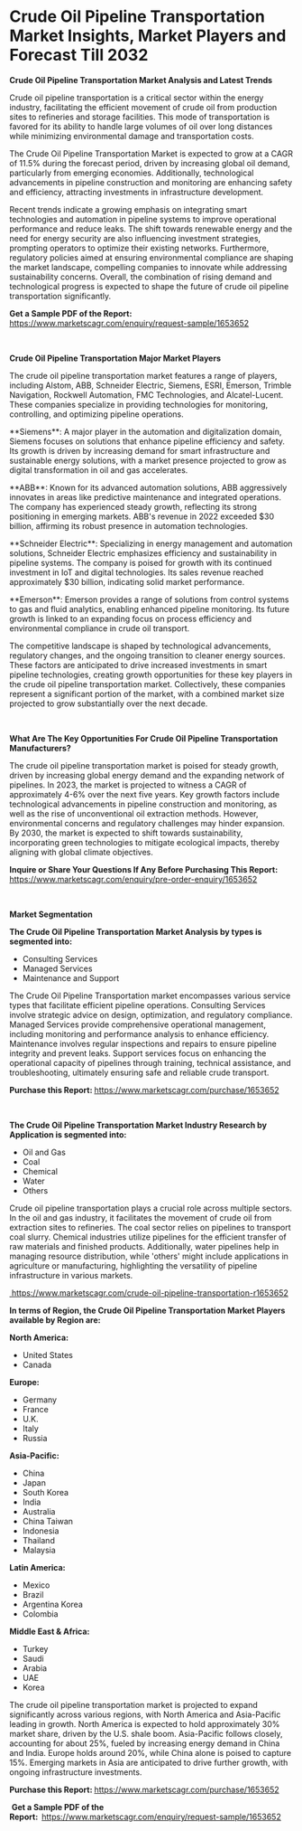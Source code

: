 <p><h1>Crude Oil Pipeline Transportation Market Insights, Market Players and Forecast Till 2032</h1></p><p><strong>Crude Oil Pipeline Transportation Market Analysis and Latest Trends</strong></p>
<p><p>Crude oil pipeline transportation is a critical sector within the energy industry, facilitating the efficient movement of crude oil from production sites to refineries and storage facilities. This mode of transportation is favored for its ability to handle large volumes of oil over long distances while minimizing environmental damage and transportation costs.</p><p>The Crude Oil Pipeline Transportation Market is expected to grow at a CAGR of 11.5% during the forecast period, driven by increasing global oil demand, particularly from emerging economies. Additionally, technological advancements in pipeline construction and monitoring are enhancing safety and efficiency, attracting investments in infrastructure development. </p><p>Recent trends indicate a growing emphasis on integrating smart technologies and automation in pipeline systems to improve operational performance and reduce leaks. The shift towards renewable energy and the need for energy security are also influencing investment strategies, prompting operators to optimize their existing networks. Furthermore, regulatory policies aimed at ensuring environmental compliance are shaping the market landscape, compelling companies to innovate while addressing sustainability concerns. Overall, the combination of rising demand and technological progress is expected to shape the future of crude oil pipeline transportation significantly.</p></p>
<p><strong>Get a Sample PDF of the Report:&nbsp;</strong> <a href="https://www.marketscagr.com/enquiry/request-sample/1653652?utm_campaign=3581&utm_medium=2&utm_source=Github&utm_content=ia&utm_term=16042025&utm_id=crude-oil-pipeline-transportation">https://www.marketscagr.com/enquiry/request-sample/1653652</a></p>
<p>&nbsp;</p>
<p><strong>Crude Oil Pipeline Transportation Major Market Players</strong></p>
<p><p>The crude oil pipeline transportation market features a range of players, including Alstom, ABB, Schneider Electric, Siemens, ESRI, Emerson, Trimble Navigation, Rockwell Automation, FMC Technologies, and Alcatel-Lucent. These companies specialize in providing technologies for monitoring, controlling, and optimizing pipeline operations.</p><p>**Siemens**: A major player in the automation and digitalization domain, Siemens focuses on solutions that enhance pipeline efficiency and safety. Its growth is driven by increasing demand for smart infrastructure and sustainable energy solutions, with a market presence projected to grow as digital transformation in oil and gas accelerates.</p><p>**ABB**: Known for its advanced automation solutions, ABB aggressively innovates in areas like predictive maintenance and integrated operations. The company has experienced steady growth, reflecting its strong positioning in emerging markets. ABB's revenue in 2022 exceeded $30 billion, affirming its robust presence in automation technologies.</p><p>**Schneider Electric**: Specializing in energy management and automation solutions, Schneider Electric emphasizes efficiency and sustainability in pipeline systems. The company is poised for growth with its continued investment in IoT and digital technologies. Its sales revenue reached approximately $30 billion, indicating solid market performance.</p><p>**Emerson**: Emerson provides a range of solutions from control systems to gas and fluid analytics, enabling enhanced pipeline monitoring. Its future growth is linked to an expanding focus on process efficiency and environmental compliance in crude oil transport.</p><p>The competitive landscape is shaped by technological advancements, regulatory changes, and the ongoing transition to cleaner energy sources. These factors are anticipated to drive increased investments in smart pipeline technologies, creating growth opportunities for these key players in the crude oil pipeline transportation market. Collectively, these companies represent a significant portion of the market, with a combined market size projected to grow substantially over the next decade.</p></p>
<p>&nbsp;</p>
<p><strong>What Are The Key Opportunities For Crude Oil Pipeline Transportation Manufacturers?</strong></p>
<p><p>The crude oil pipeline transportation market is poised for steady growth, driven by increasing global energy demand and the expanding network of pipelines. In 2023, the market is projected to witness a CAGR of approximately 4-6% over the next five years. Key growth factors include technological advancements in pipeline construction and monitoring, as well as the rise of unconventional oil extraction methods. However, environmental concerns and regulatory challenges may hinder expansion. By 2030, the market is expected to shift towards sustainability, incorporating green technologies to mitigate ecological impacts, thereby aligning with global climate objectives.</p></p>
<p><strong>Inquire or Share Your Questions If Any Before Purchasing This Report:</strong> <a href="https://www.marketscagr.com/enquiry/pre-order-enquiry/1653652?utm_campaign=3581&utm_medium=2&utm_source=Github&utm_content=ia&utm_term=16042025&utm_id=crude-oil-pipeline-transportation">https://www.marketscagr.com/enquiry/pre-order-enquiry/1653652</a></p>
<p>&nbsp;</p>
<p><strong>Market Segmentation</strong></p>
<p><strong>The Crude Oil Pipeline Transportation Market Analysis by types is segmented into:</strong></p>
<p><ul><li>Consulting Services</li><li>Managed Services</li><li>Maintenance and Support</li></ul></p>
<p><p>The Crude Oil Pipeline Transportation market encompasses various service types that facilitate efficient pipeline operations. Consulting Services involve strategic advice on design, optimization, and regulatory compliance. Managed Services provide comprehensive operational management, including monitoring and performance analysis to enhance efficiency. Maintenance involves regular inspections and repairs to ensure pipeline integrity and prevent leaks. Support services focus on enhancing the operational capacity of pipelines through training, technical assistance, and troubleshooting, ultimately ensuring safe and reliable crude transport.</p></p>
<p><strong>Purchase this Report:&nbsp;</strong><a href="https://www.marketscagr.com/purchase/1653652?utm_campaign=3581&utm_medium=2&utm_source=Github&utm_content=ia&utm_term=16042025&utm_id=crude-oil-pipeline-transportation">https://www.marketscagr.com/purchase/1653652</a></p>
<p>&nbsp;</p>
<p><strong>The Crude Oil Pipeline Transportation Market Industry Research by Application is segmented into:</strong></p>
<p><ul><li>Oil and Gas</li><li>Coal</li><li>Chemical</li><li>Water</li><li>Others</li></ul></p>
<p><p>Crude oil pipeline transportation plays a crucial role across multiple sectors. In the oil and gas industry, it facilitates the movement of crude oil from extraction sites to refineries. The coal sector relies on pipelines to transport coal slurry. Chemical industries utilize pipelines for the efficient transfer of raw materials and finished products. Additionally, water pipelines help in managing resource distribution, while 'others' might include applications in agriculture or manufacturing, highlighting the versatility of pipeline infrastructure in various markets.</p></p>
<p><a href="https://www.marketscagr.com/crude-oil-pipeline-transportation-r1653652?utm_campaign=3581&utm_medium=2&utm_source=Github&utm_content=ia&utm_term=16042025&utm_id=crude-oil-pipeline-transportation">&nbsp;https://www.marketscagr.com/crude-oil-pipeline-transportation-r1653652</a></p>
<p><strong>In terms of Region, the Crude Oil Pipeline Transportation Market Players available by Region are:</strong></p>
<p>
    <p> <strong> North America: </strong>
        <ul>
            <li>United States</li>
            <li>Canada</li>
        </ul>
        </p> 
    <p> <strong> Europe: </strong>
        <ul>
            <li>Germany</li>
            <li>France</li>
            <li>U.K.</li>
            <li>Italy</li>
            <li>Russia</li>
        </ul>
        </p> 
    <p> <strong> Asia-Pacific: </strong>
        <ul>
            <li>China</li>
            <li>Japan</li>
            <li>South Korea</li>
            <li>India</li>
            <li>Australia</li>
            <li>China Taiwan</li>
            <li>Indonesia</li>
            <li>Thailand</li>
            <li>Malaysia</li>
        </ul>
        </p> 
    <p> <strong> Latin America: </strong>
        <ul>
            <li>Mexico</li>
            <li>Brazil</li>
            <li>Argentina Korea</li>
            <li>Colombia</li>
        </ul>
        </p> 
    <p> <strong> Middle East & Africa: </strong>
        <ul>
            <li>Turkey</li>
            <li>Saudi</li>
            <li>Arabia</li>
            <li>UAE</li>
            <li>Korea</li>
        </ul>
    </p>
    </p>
<p><p>The crude oil pipeline transportation market is projected to expand significantly across various regions, with North America and Asia-Pacific leading in growth. North America is expected to hold approximately 30% market share, driven by the U.S. shale boom. Asia-Pacific follows closely, accounting for about 25%, fueled by increasing energy demand in China and India. Europe holds around 20%, while China alone is poised to capture 15%. Emerging markets in Asia are anticipated to drive further growth, with ongoing infrastructure investments.</p></p>
<p><strong>Purchase this Report: </strong><a href="https://www.marketscagr.com/purchase/1653652?utm_campaign=3581&utm_medium=2&utm_source=Github&utm_content=ia&utm_term=16042025&utm_id=crude-oil-pipeline-transportation">https://www.marketscagr.com/purchase/1653652</a></p>
<p>&nbsp;<strong>Get a Sample PDF of the Report:&nbsp;&nbsp;</strong><a href="https://www.marketscagr.com/enquiry/request-sample/1653652?utm_campaign=3581&utm_medium=2&utm_source=Github&utm_content=ia&utm_term=16042025&utm_id=crude-oil-pipeline-transportation">https://www.marketscagr.com/enquiry/request-sample/1653652</a></p>
<p><strong></strong></p>
<p><p></p><p></p><p></p></p>